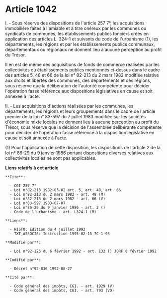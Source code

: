 # Article 1042

I. - Sous réserve des dispositions de l'article 257 7°, les acquisitions immobilière faites à l'amiable et à titre onéreux
par les communes ou syndicats de communes, les établissements publics fonciers créés en application des articles L. 324-1 et
suivants du code de l'urbanisme (1), les départements, les régions et par les établissements publics communaux,
départementaux ou régionaux ne donnent lieu à aucune perception au profit du Trésor.

Il en est de même des acquisitions de fonds de commerce réalisées par les collectivités ou établissements publics mentionnés
ci-dessus dans le cadre des articles 5, 48 et 66 de la loi n° 82-213 du 2 mars 1982 modifiée relative aux droits et libertés
des communes, des départements et des régions, sous réserve que la délibération de l'autorité compétente pour décider
l'opération fasse référence aux dispositions législatives en cause et soit annexée à l'acte.

II. - Les acquisitions d'actions réalisées par les communes, les départements, les régions et leurs groupements dans le cadre
de l'article premier de la loi n° 83-597 du 7 juillet 1983 modifiée sur les sociétés d'économie mixte locales ne donnent lieu
à aucune perception au profit du Trésor, sous réserve que la décision de l'assemblée délibérante compétente pour décider de
l'opération fasse référence à la disposition législative en cause et soit annexée à l'acte.

(1) Pour l'application de cette disposition, les dispositions de l'article 2 de la loi n° 86-29 du 9 janvier 1986 portant
dispositions diverses relatives aux collectivités locales ne sont pas applicables.

**Liens relatifs à cet article**

	**Cite**:

	  - CGI 257 7°
	  - Loi n°82-213 1982-03-02 art. 5, art. 48, art. 66
	  - Loi n°82-213 du 2 mars 1982 - art. 48 (M)
	  - Loi n°82-213 du 2 mars 1982 - art. 66 (V)
	  - Loi n°83-597 1983-07-07
	  - Loi n°86-29 du 9 janvier 1986 - art. 2 ()
	  - Code de l'urbanisme - art. L324-1 (M)

	**Liens**:

	  - HISTO: Edition du 4 juillet 1992
	  - TXT_ASSOCIE: Instruction 1995-02-15 7C-1-95

	**Modifié par**:

	  - Loi n°92-125 du 6 février 1992 - art. 132 () JORF 8 février 1992

	**Codifié par**:

	  - Décret n°92-836 1992-08-27

	**Cité par**:

	  - Code général des impôts, CGI. - art. 1929 (V)
	  - Code général des impôts, CGI. - art. 793 (VD)
